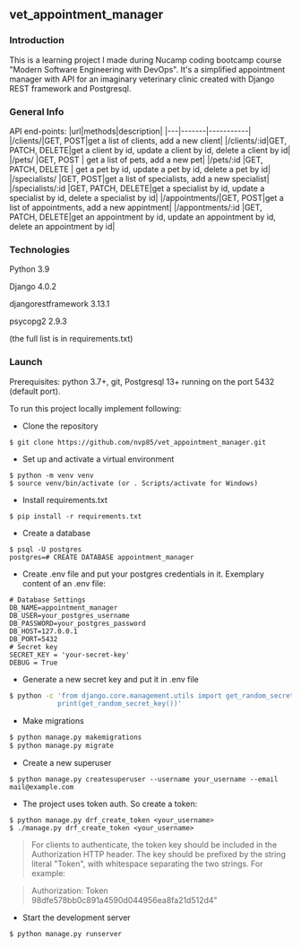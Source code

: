 
## vet_appointment_manager

### Introduction

This is a learning project I made during Nucamp coding bootcamp course "Modern Software Engineering with DevOps".
It's a simplified appointment manager with API for an imaginary veterinary clinic created with Django REST framework and Postgresql.

### General Info

API end-points:
|url|methods|description|
|---|-------|-----------|
|/clients/|GET, POST|get a list of clients, add a new client|
|/clients/:id|GET, PATCH, DELETE|get a client by id, update a client by id, delete a client by id|
|/pets/ |GET, POST | get a list of pets, add a new pet|
|/pets/:id |GET, PATCH, DELETE | get a pet by id, update a pet by id, delete a pet by id|
|/specialists/ |GET, POST|get a list of specialists, add a new specialist|
|/specialists/:id |GET, PATCH, DELETE|get a specialist by id, update a specialist by id, delete a specialist by id|
|/appointments/|GET, POST|get a list of appointments, add a new appintment|
|/appontments/:id |GET, PATCH, DELETE|get an appointment by id, update an appointment by id, delete an appointment by id|

### Technologies

Python 3.9

Django 4.0.2

djangorestframework 3.13.1

psycopg2 2.9.3

(the full list is in requirements.txt)

### Launch

Prerequisites: python 3.7+, git, Postgresql 13+ running on the port 5432 (default port).

To run this project locally implement following:

* Clone the repository
```
$ git clone https://github.com/nvp85/vet_appointment_manager.git
```
* Set up and activate a virtual environment
```
$ python -m venv venv
$ source venv/bin/activate (or . Scripts/activate for Windows)
```
* Install requirements.txt
```
$ pip install -r requirements.txt 
```
* Create a database
```
$ psql -U postgres
postgres=# CREATE DATABASE appointment_manager
```
* Create .env file and put your postgres credentials in it. Exemplary content of an .env file:
```
# Database Settings
DB_NAME=appointment_manager
DB_USER=your_postgres_username
DB_PASSWORD=your_postgres_password
DB_HOST=127.0.0.1
DB_PORT=5432
# Secret key
SECRET_KEY = 'your-secret-key'
DEBUG = True
```
* Generate a new secret key and put it in .env file
```bash
$ python -c 'from django.core.management.utils import get_random_secret_key; \
            print(get_random_secret_key())'
```

* Make migrations
```bash
$ python manage.py makemigrations
$ python manage.py migrate
```
* Create a new superuser 
```
$ python manage.py createsuperuser --username your_username --email mail@example.com
```
* The project uses token auth. So create a token:
```
$ python manage.py drf_create_token <your_username>
$ ./manage.py drf_create_token <your_username>
```
>For clients to authenticate, the token key should be included in the Authorization HTTP header. The key should be prefixed by the string literal "Token", with whitespace separating the two strings. For example:

>Authorization: Token  98dfe578bb0c891a4590d044956ea8fa21d512d4"

* Start the development server
```
$ python manage.py runserver
```
